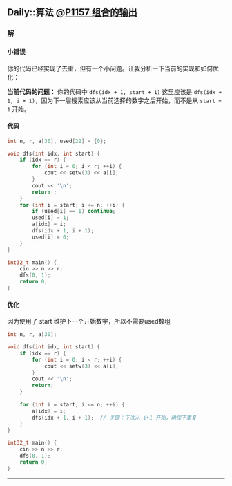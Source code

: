 ## Daily::算法 @[P1157 组合的输出](https://www.luogu.com.cn/problem/P1157)

### 解
#### 小错误
你的代码已经实现了去重，但有一个小问题。让我分析一下当前的实现和如何优化：

**当前代码的问题：** 你的代码中 `dfs(idx + 1, start + 1)` 这里应该是 `dfs(idx + 1, i + 1)`，因为下一层搜索应该从当前选择的数字之后开始，而不是从 `start + 1` 开始。


#### 代码
```cpp
int n, r, a[30], used[22] = {0};

void dfs(int idx, int start) {
    if (idx == r) {
        for (int i = 0; i < r; ++i) {
            cout << setw(3) << a[i];
        }
        cout << '\n';
        return ;
    }
    for (int i = start; i <= n; ++i) {
        if (used[i] == 1) continue;
        used[i] = 1;
        a[idx] = i;
        dfs(idx + 1, i + 1);
        used[i] = 0;
    }
}

int32_t main() {
    cin >> n >> r;
    dfs(0, 1);
    return 0;
}
```

#### 优化
因为使用了 start 维护下一个开始数字，所以不需要used数组
```cpp
int n, r, a[30];

void dfs(int idx, int start) {
    if (idx == r) {
        for (int i = 0; i < r; ++i) {
            cout << setw(3) << a[i];
        }
        cout << '\n';
        return;
    }
    
    for (int i = start; i <= n; ++i) {
        a[idx] = i;
        dfs(idx + 1, i + 1);  // 关键：下次从 i+1 开始，确保不重复
    }
}

int32_t main() {
    cin >> n >> r;
    dfs(0, 1);
    return 0;
}
```

---
